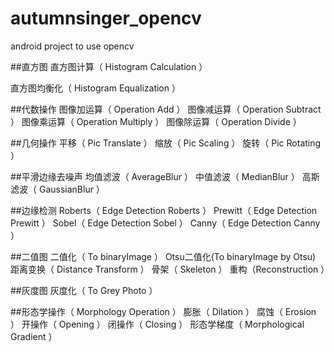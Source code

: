 # autumnsinger_opencv
android project to use opencv


##直方图
直方图计算（ Histogram Calculation ）

直方图均衡化（ Histogram Equalization ）


##代数操作
图像加运算（ Operation Add ）
 图像减运算（ Operation Subtract ）
 图像乘运算（ Operation Multiply ）
 图像除运算（ Operation Divide ）

##几何操作
 平移（ Pic Translate ）
 缩放（ Pic Scaling ）
 旋转（ Pic Rotating ）


##平滑边缘去噪声
 均值滤波（ AverageBlur ）
 中值滤波（ MedianBlur ）
 高斯滤波（ GaussianBlur ）


##边缘检测
 Roberts（ Edge Detection Roberts ）
 Prewitt（ Edge Detection Prewitt ）
 Sobel（ Edge Detection Sobel ）
 Canny（ Edge Detection Canny ）


##二值图
 二值化（ To binaryImage ）
 Otsu二值化(To binaryImage by Otsu)
 距离变换（ Distance Transform ）
 骨架（ Skeleton ）
 重构（Reconstruction ）


##灰度图
 灰度化（ To Grey Photo ）


##形态学操作（ Morphology Operation ）
 膨胀（ Dilation ）
 腐蚀（ Erosion ）
 开操作（ Opening ）
 闭操作（ Closing ）
 形态学梯度（ Morphological Gradient ）
